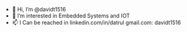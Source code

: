 - 👋 Hi, I’m @davidt1516
- 👀 I’m interested in Embedded Systems and IOT
- 📫 I Can be reached in 
        linkedin.com/in/datrul
        gmail.com: davidt1516
